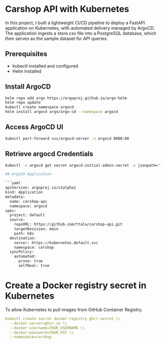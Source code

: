# Carshop API with Kubernetes

In this project, I built a lightweight CI/CD pipeline to deploy a FastAPI application on Kubernetes, with automated delivery managed by ArgoCD.
The application ingests a store.csv file into a PostgreSQL database, which then serves as the sample dataset for API queries.

## Prerequisites
- kubectl installed and configured
- Helm installed

## Install ArgoCD

```bash
helm repo add argo https://argoproj.github.io/argo-helm
helm repo update
kubectl create namespace argocd
helm install argocd argo/argo-cd --namespace argocd
```

## Access ArgoCD UI

```bash
kubectl port-forward svc/argocd-server -n argocd 8080:80
```

## Retrieve argocd Credentials

```bash
kubectl -n argocd get secret argocd-initial-admin-secret -o jsonpath="{.data.password}" | base64 -d

## ArgoCD Application

```yaml
apiVersion: argoproj.io/v1alpha1
kind: Application
metadata:
  name: carshop-api
  namespace: argocd
spec:
  project: default
  source:
    repoURL: https://github.com/ttala/carshop-api.git
    targetRevision: main
    path: k8s
  destination:
    server: https://kubernetes.default.svc
    namespace: carshop
  syncPolicy:
    automated:
      prune: true
      selfHeal: true
```

# Create a Docker registry secret in Kubernetes
To allow Kubernetes to pull images from GitHub Container Registry.

```yaml
kubectl create secret docker-registry ghcr-secret \\
  --docker-server=ghcr.io \\
  --docker-username=YOUR_USERNAME \\
  --docker-password=YOUR_PAT \\
  --namespace=carshop
```
